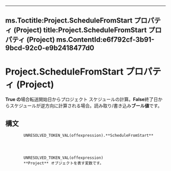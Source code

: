 

---
ms.Toctitle:Project.ScheduleFromStart プロパティ (Project)
title:Project.ScheduleFromStart プロパティ (Project)
ms.ContentId:e6f792cf-3b91-9bcd-92c0-e9b2418477d0
---
# Project.ScheduleFromStart プロパティ (Project)




**True の**場合転送開始日からプロジェクト スケジュールの計算。**False**終了日からスケジュールが逆方向に計算される場合。読み取り/書き込み**ブール値**です。

## 構文

            UNRESOLVED_TOKEN_VAL(offexpression).**ScheduleFromStart**




            UNRESOLVED_TOKEN_VAL(offexpression)
            **Project** オブジェクトを表す変数です。




